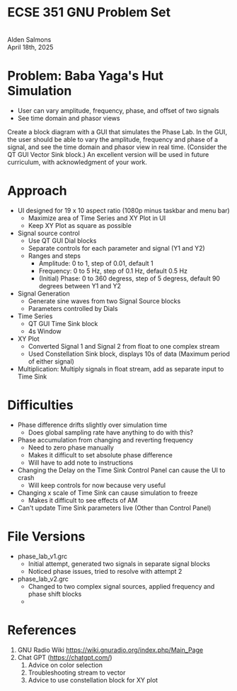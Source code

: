 # ECSE 351 GNU Problem Set
<br>Alden Salmons
<br>April 18th, 2025

# Problem: Baba Yaga's Hut Simulation
- User can vary amplitude, frequency, phase, and offset of two signals
- See time domain and phasor views

Create a block diagram with a GUI that simulates the Phase Lab. In the GUI, the user should be able
to vary the amplitude, frequency and phase of a signal, and see the time domain and phasor view in real
time. (Consider the QT GUI Vector Sink block.) An excellent version will be used in future curriculum,
with acknowledgment of your work.

# Approach
- UI designed for 19 x 10 aspect ratio (1080p minus taskbar and menu bar)
    - Maximize area of Time Series and XY Plot in UI
    - Keep XY Plot as square as possible
- Signal source control
    - Use QT GUI Dial blocks
    - Separate controls for each parameter and signal (Y1 and Y2)
    - Ranges and steps
        - Amplitude: 0 to 1, step of 0.01, default 1
        - Frequency: 0 to 5 Hz, step of 0.1 Hz, default 0.5 Hz
        - (Initial) Phase: 0 to 360 degress, step of 5 degress, default 90 degrees between Y1 and Y2
- Signal Generation
    - Generate sine waves from two Signal Source blocks
    - Parameters controlled by Dials
- Time Series
    - QT GUI Time Sink block
    - 4s Window
- XY Plot
    - Converted Signal 1 and Signal 2 from float to one complex stream
    - Used Constellation Sink block, displays 10s of data (Maximum period of either signal)
- Multiplication: Multiply signals in float stream, add as separate input to Time Sink

# Difficulties
- Phase difference drifts slightly over simulation time
    - Does global sampling rate have anything to do with this?
- Phase accumulation from changing and reverting frequency
    - Need to zero phase manually
    - Makes it difficult to set absolute phase difference
    - Will have to add note to instructions
- Changing the Delay on the Time Sink Control Panel can cause the UI to crash
    - Will keep controls for now because very useful
- Changing x scale of Time Sink can cause simulation to freeze
    - Makes it difficult to see effects of AM
- Can't update Time Sink parameters live (Other than Control Panel)

# File Versions
- phase_lab_v1.grc
    - Initial attempt, generated two signals in separate signal blocks
    - Noticed phase issues, tried to resolve with attempt 2
- phase_lab_v2.grc
    - Changed to two complex signal sources, applied frequency and phase shift blocks
    - 

# References
1. GNU Radio Wiki https://wiki.gnuradio.org/index.php/Main_Page
2. Chat GPT (https://chatgpt.com/)
    1. Advice on color selection
    2. Troubleshooting stream to vector
    3. Advice to use constellation block for XY plot
